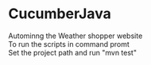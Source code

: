 # CucumberJava
 Autominng the Weather shopper website <br />
 To run the scripts in command promt  <br />
 Set the project path and run "mvn test"
